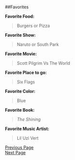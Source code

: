 ##Favorites

**Favorite Food:** 
>Burgers or Pizza 
>   
**Favorite Show:**  
>Naruto or South Park
>
**Favorite Movie:**  
>Scott Pilgrim Vs The World
>
**Favorite Place to go:**
>Six Flags
>
**Favorite Color:**
>Blue
>
**Favorite Book:**
>_The Shining_
>
**Favorite Music Artist:**
>Lil Uzi Vert
>



[Previous Page](Page2.md)  
[Next Page](Page4.md)  


